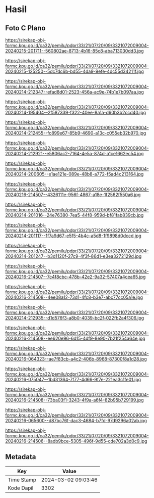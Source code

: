 # Hasil

## Foto C Plano

https://sirekap-obj-formc.kpu.go.id/ca32/pemilu/pdpr/33/21/07/20/09/3321072009004-20240215-201711--560802ae-8713-4b16-85c8-aba713030dd3.jpg

https://sirekap-obj-formc.kpu.go.id/ca32/pemilu/pdpr/33/21/07/20/09/3321072009004-20240215-125250--5dc7dc6b-bd55-4da9-9efe-4dc55d34211f.jpg

https://sirekap-obj-formc.kpu.go.id/ca32/pemilu/pdpr/33/21/07/20/09/3321072009004-20240214-212347--efad8d01-2523-456a-ac9e-74b1e7b097aa.jpg

https://sirekap-obj-formc.kpu.go.id/ca32/pemilu/pdpr/33/21/07/20/09/3321072009004-20240214-195404--2f587339-f322-40ee-8a1a-d60b3b2ccd40.jpg

https://sirekap-obj-formc.kpu.go.id/ca32/pemilu/pdpr/33/21/07/20/09/3321072009004-20240214-212455--fc899e67-85b9-4690-a13c-c055eb32b970.jpg

https://sirekap-obj-formc.kpu.go.id/ca32/pemilu/pdpr/33/21/07/20/09/3321072009004-20240214-212921--e5806ac2-7164-4e5a-874d-a1ce1662ec54.jpg

https://sirekap-obj-formc.kpu.go.id/ca32/pemilu/pdpr/33/21/07/20/09/3321072009004-20240214-200605--e1ae121e-089e-48b8-a772-f5ad4c213164.jpg

https://sirekap-obj-formc.kpu.go.id/ca32/pemilu/pdpr/33/21/07/20/09/3321072009004-20240216-214507--4326111e-956f-4867-a18e-1f2562f550a6.jpg

https://sirekap-obj-formc.kpu.go.id/ca32/pemilu/pdpr/33/21/07/20/09/3321072009004-20240214-201016--24e76380-7ea5-44f8-959d-bf81fab839cb.jpg

https://sirekap-obj-formc.kpu.go.id/ca32/pemilu/pdpr/33/21/07/20/09/3321072009004-20240214-201117--1f7a9d67-e5f5-4b4c-a5d8-1f9898d0dccd.jpg

https://sirekap-obj-formc.kpu.go.id/ca32/pemilu/pdpr/33/21/07/20/09/3321072009004-20240214-201247--b3d1120f-27c9-4f3f-86d1-e3ea3272129d.jpg

https://sirekap-obj-formc.kpu.go.id/ca32/pemilu/pdpr/33/21/07/20/09/3321072009004-20240216-214507--7c4f8cbc-478b-42e2-9a32-57407a4cea65.jpg

https://sirekap-obj-formc.kpu.go.id/ca32/pemilu/pdpr/33/21/07/20/09/3321072009004-20240216-214508--4ee08a12-73d1-4fc8-b3e7-abc77cc05a1e.jpg

https://sirekap-obj-formc.kpu.go.id/ca32/pemilu/pdpr/33/21/07/20/09/3321072009004-20240214-212935--d1d576f3-a8b0-4039-bc2f-022fb2a4f306.jpg

https://sirekap-obj-formc.kpu.go.id/ca32/pemilu/pdpr/33/21/07/20/09/3321072009004-20240216-214508--ee620e96-6d15-4df9-8e90-7b21f254a64e.jpg

https://sirekap-obj-formc.kpu.go.id/ca32/pemilu/pdpr/33/21/07/20/09/3321072009004-20240216-064323--ae7f83cb-a4c2-406b-8968-87300f8a1d28.jpg

https://sirekap-obj-formc.kpu.go.id/ca32/pemilu/pdpr/33/21/07/20/09/3321072009004-20240216-075047--1bd31364-7f77-4d66-9f7e-221ea3c1fe01.jpg

https://sirekap-obj-formc.kpu.go.id/ca32/pemilu/pdpr/33/21/07/20/09/3321072009004-20240216-214508--73ba03f1-3243-4f9a-a6f4-82b95b729199.jpg

https://sirekap-obj-formc.kpu.go.id/ca32/pemilu/pdpr/33/21/07/20/09/3321072009004-20240216-065600--d87bc76f-dac3-4684-b7fd-97d9296a02ab.jpg

https://sirekap-obj-formc.kpu.go.id/ca32/pemilu/pdpr/33/21/07/20/09/3321072009004-20240216-214506--8adb9bce-5305-496f-9d55-cde702a3d0c9.jpg


## Metadata

| Key        | Value               |
| ---------- | ------------------- |
| Time Stamp | 2024-03-02 09:03:46 |
| Kode Dapil | 3302                |




